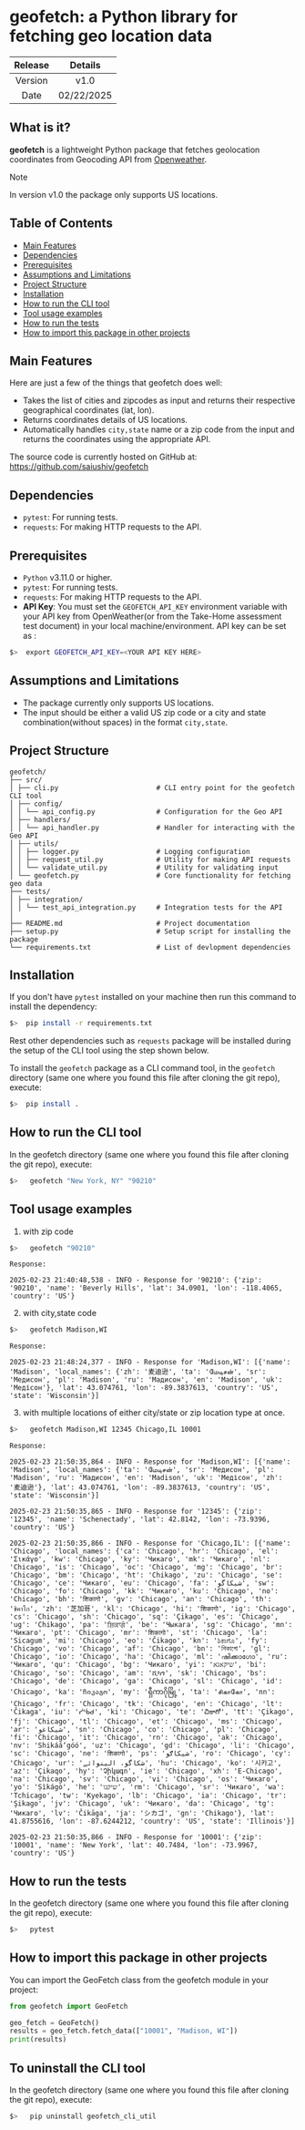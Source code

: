 # geofetch: a Python library for fetching geo location data

| Release | Details |
| :-----: | :---: |
| Version | v1.0  |
| Date | 02/22/2025  |


## What is it?

**geofetch** is a lightweight Python package that fetches geolocation coordinates from 
Geocoding API from [Openweather](https://openweathermap.org/api/geocoding-api).

> [!NOTE]
> In version v1.0 the package only supports US locations.

## Table of Contents

- [Main Features](#main-features)
- [Dependencies](#dependencies)
- [Prerequisites](#prerequisites)
- [Assumptions and Limitations](#assumptions-and-limitations)
- [Project Structure](#project-structure)
- [Installation](#installation)
- [How to run the CLI tool](#how-to-run-the-cli-tool)
- [Tool usage examples](#tool-usage-examples)
- [How to run the tests](#how-to-run-the-tests)
- [How to import this package in other projects](#how-to-import-this-package-in-other-projects)

## Main Features
Here are just a few of the things that geofetch does well:

  - Takes the list of cities and zipcodes as input and returns their respective geographical coordinates (lat, lon).
  - Returns coordinates details of US locations.
  - Automatically handles `city,state` name or a zip code from the input and returns the coordinates using the appropriate API.

The source code is currently hosted on GitHub at:
https://github.com/saiushiv/geofetch

## Dependencies

- `pytest`: For running tests.
- `requests`: For making HTTP requests to the API.

## Prerequisites

- `Python` v3.11.0 or higher.
- `pytest`: For running tests.
- `requests`: For making HTTP requests to the API.
- **API Key**: You must set the `GEOFETCH_API_KEY` environment variable with your API key from OpenWeather(or from the Take-Home assessment test document) in your local machine/environment.
  API key can be set as :
```sh
$>  export GEOFETCH_API_KEY=<YOUR API KEY HERE>
```

## Assumptions and Limitations

- The package currently only supports US locations.
- The input should be either a valid US zip code or a city and state combination(without spaces) in the format `city,state`.

## Project Structure

```
geofetch/ 
├── src/ 
│ ├── cli.py                        # CLI entry point for the geofetch CLI tool
│ ├── config/ 
│ │ └── api_config.py               # Configuration for the Geo API
│ ├── handlers/ 
│ │ └── api_handler.py              # Handler for interacting with the Geo API
│ ├── utils/ 
│ │ ├── logger.py                   # Logging configuration
│ │ ├── request_util.py             # Utility for making API requests
│ │ └── validate_util.py            # Utility for validating input
│ └── geofetch.py                   # Core functionality for fetching geo data
├── tests/ 
│ ├── integration/ 
│ │ └── test_api_integration.py     # Integration tests for the API
│ 
├── README.md                       # Project documentation
├── setup.py                        # Setup script for installing the package
└── requirements.txt                # List of devlopment dependencies
```

## Installation
If you don't have `pytest` installed on your machine then run this command to install the dependency:

```sh
$>  pip install -r requirements.txt
```

Rest other dependencies such as `requests` package will be installed during the setup of the CLI tool using the step shown below.

To install the `geofetch` package as a CLI command tool, in the `geofetch` directory (same one where you found this file after
cloning the git repo), execute:

```sh
$>  pip install .
```

## How to run the CLI tool

In the geofetch directory (same one where you found this file after cloning the git repo), execute:

```sh
$>   geofetch "New York, NY" "90210"
```

## Tool usage examples

1. with zip code

```sh
$>   geofetch "90210"
```

```
Response:

2025-02-23 21:40:48,538 - INFO - Response for '90210': {'zip': '90210', 'name': 'Beverly Hills', 'lat': 34.0901, 'lon': -118.4065, 'country': 'US'}
```

2. with city,state code

```sh
$>   geofetch Madison,WI
```

```
Response:

2025-02-23 21:48:24,377 - INFO - Response for 'Madison,WI': [{'name': 'Madison', 'local_names': {'zh': '麦迪逊', 'ta': 'மேடிசன்', 'sr': 'Медисон', 'pl': 'Madison', 'ru': 'Мадисон', 'en': 'Madison', 'uk': 'Медісон'}, 'lat': 43.074761, 'lon': -89.3837613, 'country': 'US', 'state': 'Wisconsin'}]
```

3. with multiple locations of either city/state or zip location type at once.

```sh
$>   geofetch Madison,WI 12345 Chicago,IL 10001
```

```
Response:

2025-02-23 21:50:35,864 - INFO - Response for 'Madison,WI': [{'name': 'Madison', 'local_names': {'ta': 'மேடிசன்', 'sr': 'Медисон', 'pl': 'Madison', 'ru': 'Мадисон', 'en': 'Madison', 'uk': 'Медісон', 'zh': '麦迪逊'}, 'lat': 43.074761, 'lon': -89.3837613, 'country': 'US', 'state': 'Wisconsin'}]

2025-02-23 21:50:35,865 - INFO - Response for '12345': {'zip': '12345', 'name': 'Schenectady', 'lat': 42.8142, 'lon': -73.9396, 'country': 'US'}

2025-02-23 21:50:35,866 - INFO - Response for 'Chicago,IL': [{'name': 'Chicago', 'local_names': {'ca': 'Chicago', 'hr': 'Chicago', 'el': 'Σικάγο', 'kw': 'Chicago', 'ky': 'Чикаго', 'mk': 'Чикаго', 'nl': 'Chicago', 'is': 'Chicago', 'oc': 'Chicago', 'mg': 'Chicago', 'br': 'Chicago', 'bm': 'Chicago', 'ht': 'Chikago', 'zu': 'Chicago', 'se': 'Chicago', 'ce': 'Чикаго', 'eu': 'Chicago', 'fa': 'شیکاگو', 'sw': 'Chicago', 'fo': 'Chicago', 'kk': 'Чикаго', 'ku': 'Chicago', 'no': 'Chicago', 'bh': 'शिकागो', 'gv': 'Chicago', 'an': 'Chicago', 'th': 'ชิคาโก', 'zh': '芝加哥', 'kl': 'Chicago', 'hi': 'शिकागो', 'ig': 'Chicago', 'cs': 'Chicago', 'sh': 'Chicago', 'sq': 'Çikago', 'es': 'Chicago', 'ug': 'Chikago', 'pa': 'ਸ਼ਿਕਾਗੋ', 'be': 'Чыкага', 'sg': 'Chicago', 'mn': 'Чикаго', 'pt': 'Chicago', 'mr': 'शिकागो', 'st': 'Chicago', 'la': 'Sicagum', 'mi': 'Chicago', 'eo': 'Ĉikago', 'kn': 'ಶಿಕಾಗೊ', 'fy': 'Chicago', 'vo': 'Chicago', 'af': 'Chicago', 'bn': 'শিকাগো', 'gl': 'Chicago', 'io': 'Chicago', 'ha': 'Chicago', 'ml': 'ഷിക്കാഗോ', 'ru': 'Чикаго', 'qu': 'Chicago', 'bg': 'Чикаго', 'yi': 'שיקאגא', 'bi': 'Chicago', 'so': 'Chicago', 'am': 'ሺካጎ', 'sk': 'Chicago', 'bs': 'Chicago', 'de': 'Chicago', 'ga': 'Chicago', 'sl': 'Chicago', 'id': 'Chicago', 'ka': 'ჩიკაგო', 'my': 'ရှီကာဂိုမြို့', 'ta': 'சிகாகோ', 'nn': 'Chicago', 'fr': 'Chicago', 'tk': 'Chicago', 'en': 'Chicago', 'lt': 'Čikaga', 'iu': 'ᓰᖄᑯ', 'ki': 'Chicago', 'te': 'చికాగో', 'tt': 'Çikago', 'fj': 'Chicago', 'tl': 'Chicago', 'et': 'Chicago', 'ms': 'Chicago', 'ar': 'شيكاغو', 'sn': 'Chicago', 'co': 'Chicago', 'pl': 'Chicago', 'fi': 'Chicago', 'it': 'Chicago', 'rn': 'Chicago', 'ak': 'Chicago', 'nv': 'Shikááʼgóó', 'uz': 'Chicago', 'gd': 'Chicago', 'li': 'Chicago', 'sc': 'Chicago', 'ne': 'शिकागो', 'ps': 'شیکاګو', 'ro': 'Chicago', 'cy': 'Chicago', 'ur': 'شکاگو، الینوائے', 'hu': 'Chicago', 'ko': '시카고', 'az': 'Çikaqo', 'hy': 'Չիկագո', 'ie': 'Chicago', 'xh': 'E-Chicago', 'na': 'Chicago', 'sv': 'Chicago', 'vi': 'Chicago', 'os': 'Чикаго', 'yo': 'Ṣìkágò', 'he': 'שיקגו', 'rm': 'Chicago', 'sr': 'Чикаго', 'wa': 'Tchicago', 'tw': 'Kyekago', 'lb': 'Chicago', 'ia': 'Chicago', 'tr': 'Şikago', 'jv': 'Chicago', 'uk': 'Чикаго', 'da': 'Chicago', 'tg': 'Чикаго', 'lv': 'Čikāga', 'ja': 'シカゴ', 'gn': 'Chikago'}, 'lat': 41.8755616, 'lon': -87.6244212, 'country': 'US', 'state': 'Illinois'}]

2025-02-23 21:50:35,866 - INFO - Response for '10001': {'zip': '10001', 'name': 'New York', 'lat': 40.7484, 'lon': -73.9967, 'country': 'US'}
```


## How to run the tests

In the geofetch directory (same one where you found this file after cloning the git repo), execute:

```sh
$>   pytest
```

## How to import this package in other projects

You can import the GeoFetch class from the geofetch module in your project:

```py
from geofetch import GeoFetch

geo_fetch = GeoFetch()
results = geo_fetch.fetch_data(["10001", "Madison, WI"])
print(results)
```

## To uninstall the CLI tool

In the geofetch directory (same one where you found this file after cloning the git repo), execute:

```sh
$>   pip uninstall geofetch_cli_util
```
